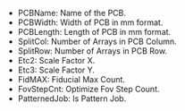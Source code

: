 - PCBName: Name of the PCB.
- PCBWidth: Width of PCB in mm format.
- PCBLength: Length of PCB in mm format.
- SplitCol: Number of Arrays in PCB Column.
- SplitRow: Number of Arrays in PCB Row.
- Etc2: Scale Factor X.
- Etc3: Scale Factor Y.
- FidMAX: Fiducial Max Count.
- FovStepCnt: 	Optimize Fov Step Count.
- PatternedJob: Is Pattern Job.